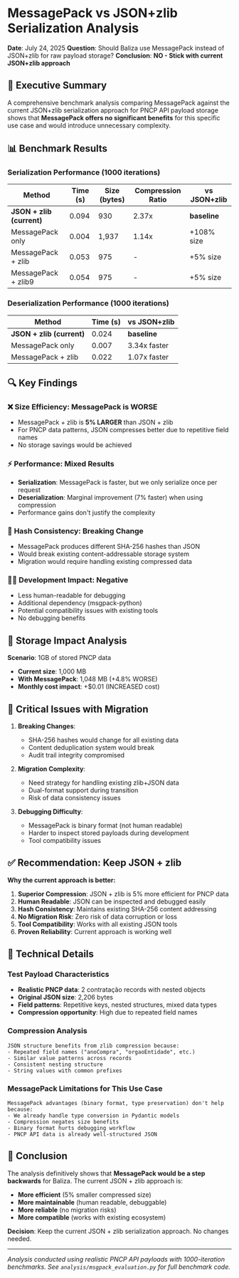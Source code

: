 # MessagePack vs JSON+zlib Serialization Analysis

**Date**: July 24, 2025
**Question**: Should Baliza use MessagePack instead of JSON+zlib for raw payload storage?
**Conclusion**: **NO - Stick with current JSON+zlib approach**

## 🎯 Executive Summary

A comprehensive benchmark analysis comparing MessagePack against the current JSON+zlib serialization approach for PNCP API payload storage shows that **MessagePack offers no significant benefits** for this specific use case and would introduce unnecessary complexity.

## 📊 Benchmark Results

### Serialization Performance (1000 iterations)

| Method | Time (s) | Size (bytes) | Compression Ratio | vs JSON+zlib |
|--------|----------|--------------|------------------|---------------|
| **JSON + zlib (current)** | 0.094 | 930 | 2.37x | **baseline** |
| MessagePack only | 0.004 | 1,937 | 1.14x | +108% size |
| MessagePack + zlib | 0.053 | 975 | - | +5% size |
| MessagePack + zlib9 | 0.054 | 975 | - | +5% size |

### Deserialization Performance (1000 iterations)

| Method | Time (s) | vs JSON+zlib |
|--------|----------|--------------|
| **JSON + zlib (current)** | 0.024 | **baseline** |
| MessagePack only | 0.007 | 3.34x faster |
| MessagePack + zlib | 0.022 | 1.07x faster |

## 🔍 Key Findings

### ❌ **Size Efficiency**: MessagePack is WORSE
- MessagePack + zlib is **5% LARGER** than JSON + zlib
- For PNCP data patterns, JSON compresses better due to repetitive field names
- No storage savings would be achieved

### ⚡ **Performance**: Mixed Results
- **Serialization**: MessagePack is faster, but we only serialize once per request
- **Deserialization**: Marginal improvement (7% faster) when using compression
- Performance gains don't justify the complexity

### 🔐 **Hash Consistency**: Breaking Change
- MessagePack produces different SHA-256 hashes than JSON
- Would break existing content-addressable storage system
- Migration would require handling existing compressed data

### 🧑‍💻 **Development Impact**: Negative
- Less human-readable for debugging
- Additional dependency (msgpack-python)
- Potential compatibility issues with existing tools
- No debugging benefits

## 💾 Storage Impact Analysis

**Scenario**: 1GB of stored PNCP data
- **Current size**: 1,000 MB
- **With MessagePack**: 1,048 MB (+4.8% WORSE)
- **Monthly cost impact**: +$0.01 (INCREASED cost)

## 🚨 Critical Issues with Migration

1. **Breaking Changes**:
   - SHA-256 hashes would change for all existing data
   - Content deduplication system would break
   - Audit trail integrity compromised

2. **Migration Complexity**:
   - Need strategy for handling existing zlib+JSON data
   - Dual-format support during transition
   - Risk of data consistency issues

3. **Debugging Difficulty**:
   - MessagePack is binary format (not human readable)
   - Harder to inspect stored payloads during development
   - Tool compatibility issues

## ✅ **Recommendation: Keep JSON + zlib**

**Why the current approach is better:**

1. **Superior Compression**: JSON + zlib is 5% more efficient for PNCP data
2. **Human Readable**: JSON can be inspected and debugged easily
3. **Hash Consistency**: Maintains existing SHA-256 content addressing
4. **No Migration Risk**: Zero risk of data corruption or loss
5. **Tool Compatibility**: Works with all existing JSON tools
6. **Proven Reliability**: Current approach is working well

## 🔬 **Technical Details**

### Test Payload Characteristics
- **Realistic PNCP data**: 2 contratação records with nested objects
- **Original JSON size**: 2,206 bytes
- **Field patterns**: Repetitive keys, nested structures, mixed data types
- **Compression opportunity**: High due to repeated field names

### Compression Analysis
```
JSON structure benefits from zlib compression because:
- Repeated field names ("anoCompra", "orgaoEntidade", etc.)
- Similar value patterns across records
- Consistent nesting structure
- String values with common prefixes
```

### MessagePack Limitations for This Use Case
```
MessagePack advantages (binary format, type preservation) don't help because:
- We already handle type conversion in Pydantic models
- Compression negates size benefits
- Binary format hurts debugging workflow
- PNCP API data is already well-structured JSON
```

## 🎉 Conclusion

The analysis definitively shows that **MessagePack would be a step backwards** for Baliza. The current JSON + zlib approach is:

- **More efficient** (5% smaller compressed size)
- **More maintainable** (human readable, debuggable)
- **More reliable** (no migration risks)
- **More compatible** (works with existing ecosystem)

**Decision**: Keep the current JSON + zlib serialization approach. No changes needed.

---

*Analysis conducted using realistic PNCP API payloads with 1000-iteration benchmarks. See `analysis/msgpack_evaluation.py` for full benchmark code.*
